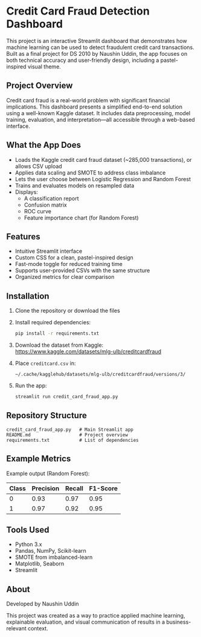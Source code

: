 # Credit Card Fraud Detection Dashboard

This project is an interactive Streamlit dashboard that demonstrates how machine learning can be used to detect fraudulent credit card transactions. Built as a final project for DS 2010 by Naushin Uddin, the app focuses on both technical accuracy and user-friendly design, including a pastel-inspired visual theme.

## Project Overview

Credit card fraud is a real-world problem with significant financial implications. This dashboard presents a simplified end-to-end solution using a well-known Kaggle dataset. It includes data preprocessing, model training, evaluation, and interpretation—all accessible through a web-based interface.

## What the App Does

- Loads the Kaggle credit card fraud dataset (~285,000 transactions), or allows CSV upload
- Applies data scaling and SMOTE to address class imbalance
- Lets the user choose between Logistic Regression and Random Forest
- Trains and evaluates models on resampled data
- Displays:
  - A classification report
  - Confusion matrix
  - ROC curve
  - Feature importance chart (for Random Forest)

## Features

- Intuitive Streamlit interface
- Custom CSS for a clean, pastel-inspired design
- Fast-mode toggle for reduced training time
- Supports user-provided CSVs with the same structure
- Organized metrics for clear comparison

## Installation

1. Clone the repository or download the files
2. Install required dependencies:

   ```bash
   pip install -r requirements.txt
   ```

3. Download the dataset from Kaggle:
   https://www.kaggle.com/datasets/mlg-ulb/creditcardfraud

4. Place `creditcard.csv` in:

   ```
   ~/.cache/kagglehub/datasets/mlg-ulb/creditcardfraud/versions/3/
   ```

5. Run the app:

   ```bash
   streamlit run credit_card_fraud_app.py
   ```

## Repository Structure

```
credit_card_fraud_app.py   # Main Streamlit app
README.md                  # Project overview
requirements.txt           # List of dependencies
```

## Example Metrics

Example output (Random Forest):

| Class | Precision | Recall | F1-Score |
|-------|-----------|--------|----------|
| 0     | 0.93      | 0.97   | 0.95     |
| 1     | 0.97      | 0.92   | 0.95     |

## Tools Used

- Python 3.x
- Pandas, NumPy, Scikit-learn
- SMOTE from imbalanced-learn
- Matplotlib, Seaborn
- Streamlit

## About

Developed by Naushin Uddin  

This project was created as a way to practice applied machine learning, explainable evaluation, and visual communication of results in a business-relevant context.